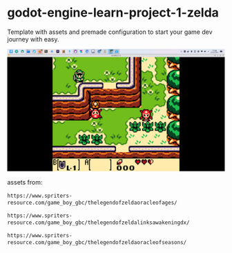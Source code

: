 # godot-engine-learn-project-1-zelda
 Template with assets and premade configuration to start your game dev journey with easy.

![Example Image](image1.png)


assets from:
```shell
https://www.spriters-resource.com/game_boy_gbc/thelegendofzeldaoracleofages/
```
```shell
https://www.spriters-resource.com/game_boy_gbc/thelegendofzeldalinksawakeningdx/
```
```shell
https://www.spriters-resource.com/game_boy_gbc/thelegendofzeldaoracleofseasons/
```
